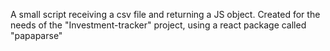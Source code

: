 A small script receiving a csv file and returning a JS object. Created for the needs of the "Investment-tracker" project, using a react package called "papaparse"
